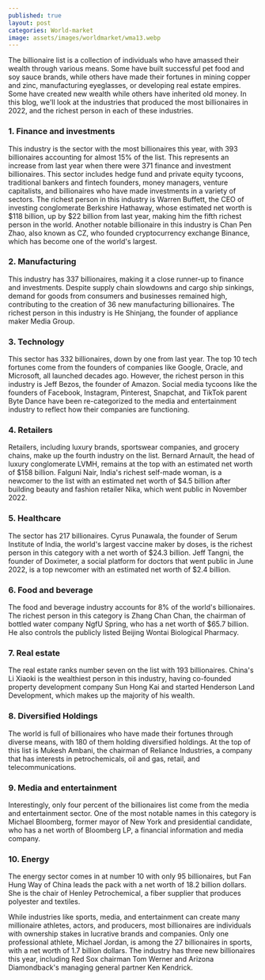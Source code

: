 ```yaml
---
published: true
layout: post
categories: World-market
image: assets/images/worldmarket/wma13.webp
---
```


The billionaire list is a collection of individuals who have amassed their wealth through various means. Some have built successful pet food and soy sauce brands, while others have made their fortunes in mining copper and zinc, manufacturing eyeglasses, or developing real estate empires. Some have created new wealth while others have inherited old money. In this blog, we'll look at the industries that produced the most billionaires in 2022, and the richest person in each of these industries.

### 1.	Finance and investments
This industry is the sector with the most billionaires this year, with 393 billionaires accounting for almost 15% of the list. This represents an increase from last year when there were 371 finance and investment billionaires. This sector includes hedge fund and private equity tycoons, traditional bankers and fintech founders, money managers, venture capitalists, and billionaires who have made investments in a variety of sectors. The richest person in this industry is Warren Buffett, the CEO of investing conglomerate Berkshire Hathaway, whose estimated net worth is $118 billion, up by $22 billion from last year, making him the fifth richest person in the world. Another notable billionaire in this industry is Chan Pen Zhao, also known as CZ, who founded cryptocurrency exchange Binance, which has become one of the world's largest.

### 2.	Manufacturing
This industry has 337 billionaires, making it a close runner-up to finance and investments. Despite supply chain slowdowns and cargo ship sinkings, demand for goods from consumers and businesses remained high, contributing to the creation of 36 new manufacturing billionaires. The richest person in this industry is He Shinjang, the founder of appliance maker Media Group.

### 3.	Technology
This sector has 332 billionaires, down by one from last year. The top 10 tech fortunes come from the founders of companies like Google, Oracle, and Microsoft, all launched decades ago. However, the richest person in this industry is Jeff Bezos, the founder of Amazon. Social media tycoons like the founders of Facebook, Instagram, Pinterest, Snapchat, and TikTok parent Byte Dance have been re-categorized to the media and entertainment industry to reflect how their companies are functioning.

### 4.	Retailers
Retailers, including luxury brands, sportswear companies, and grocery chains, make up the fourth industry on the list. Bernard Arnault, the head of luxury conglomerate LVMH, remains at the top with an estimated net worth of $158 billion. Falguni Nair, India's richest self-made woman, is a newcomer to the list with an estimated net worth of $4.5 billion after building beauty and fashion retailer Nika, which went public in November 2022.

### 5.	Healthcare
The sector has 217 billionaires. Cyrus Punawala, the founder of Serum Institute of India, the world's largest vaccine maker by doses, is the richest person in this category with a net worth of $24.3 billion. Jeff Tangni, the founder of Doximeter, a social platform for doctors that went public in June 2022, is a top newcomer with an estimated net worth of $2.4 billion.

### 6.	Food and beverage
The food and beverage industry accounts for 8% of the world's billionaires. The richest person in this category is Zhang Chan Chan, the chairman of bottled water company NgfU Spring, who has a net worth of $65.7 billion. He also controls the publicly listed Beijing Wontai Biological Pharmacy.

### 7.	Real estate
The real estate ranks number seven on the list with 193 billionaires. China's Li Xiaoki is the wealthiest person in this industry, having co-founded property development company Sun Hong Kai and started Henderson Land Development, which makes up the majority of his wealth.

### 8.	Diversified Holdings
The world is full of billionaires who have made their fortunes through diverse means, with 180 of them holding diversified holdings. At the top of this list is Mukesh Ambani, the chairman of Reliance Industries, a company that has interests in petrochemicals, oil and gas, retail, and telecommunications.

### 9.	Media and entertainment
Interestingly, only four percent of the billionaires list come from the media and entertainment sector. One of the most notable names in this category is Michael Bloomberg, former mayor of New York and presidential candidate, who has a net worth of Bloomberg LP, a financial information and media company.

### 10.	Energy
The energy sector comes in at number 10 with only 95 billionaires, but Fan Hung Way of China leads the pack with a net worth of 18.2 billion dollars. She is the chair of Henley Petrochemical, a fiber supplier that produces polyester and textiles.

While industries like sports, media, and entertainment can create many millionaire athletes, actors, and producers, most billionaires are individuals with ownership stakes in lucrative brands and companies. Only one professional athlete, Michael Jordan, is among the 27 billionaires in sports, with a net worth of 1.7 billion dollars. The industry has three new billionaires this year, including Red Sox chairman Tom Werner and Arizona Diamondback's managing general partner Ken Kendrick.
